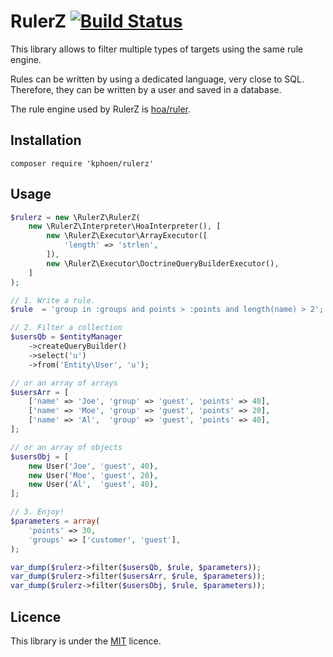 RulerZ [![Build Status](https://travis-ci.org/K-Phoen/rulerz.svg?branch=master)](https://travis-ci.org/K-Phoen/rulerz)
======

This library allows to filter multiple types of targets using the same rule
engine.

Rules can be written by using a dedicated language, very close to SQL. Therefore,
they can be written by a user and saved in a database.

The rule engine used by RulerZ is [hoa/ruler](https://github.com/hoaproject/Ruler).

Installation
------------

```
composer require 'kphoen/rulerz'
```

Usage
-----

```php
$rulerz = new \RulerZ\RulerZ(
    new \RulerZ\Interpreter\HoaInterpreter(), [
        new \RulerZ\Executor\ArrayExecutor([
            'length' => 'strlen',
        ]),
        new \RulerZ\Executor\DoctrineQueryBuilderExecutor(),
    ]
);

// 1. Write a rule.
$rule  = 'group in :groups and points > :points and length(name) > 2';

// 2. Filter a collection
$usersQb = $entityManager
    ->createQueryBuilder()
    ->select('u')
    ->from('Entity\User', 'u');

// or an array of arrays
$usersArr = [
    ['name' => 'Joe', 'group' => 'guest', 'points' => 40],
    ['name' => 'Moe', 'group' => 'guest', 'points' => 20],
    ['name' => 'Al',  'group' => 'guest', 'points' => 40],
];

// or an array of objects
$usersObj = [
    new User('Joe', 'guest', 40),
    new User('Moe', 'guest', 20),
    new User('Al',  'guest', 40),
];

// 3. Enjoy!
$parameters = array(
    'points' => 30,
    'groups' => ['customer', 'guest'],
);

var_dump($rulerz->filter($usersQb, $rule, $parameters));
var_dump($rulerz->filter($usersArr, $rule, $parameters));
var_dump($rulerz->filter($usersObj, $rule, $parameters));
```

Licence
-------

This library is under the
[MIT](https://github.com/K-Phoen/rulerz/blob/master/README.md) licence.
